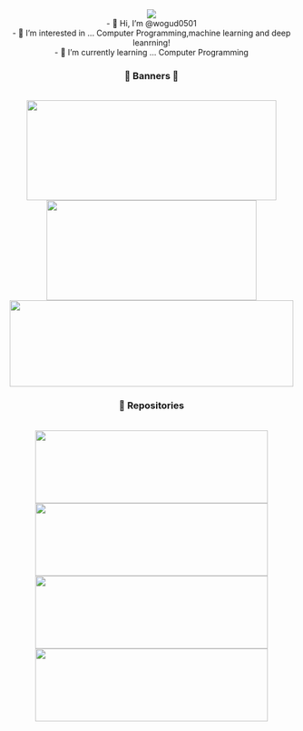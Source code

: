 <div width=100% align=center>
<img src="https://capsule-render.vercel.app/api?type=soft&color=FFF0F5&height=150&section=header&text=wogud0501&fontSize=70&animation=twinkling"/><br/>
- 👋 Hi, I’m @wogud0501<br/>
- 👀 I’m interested in ... Computer Programming,machine learning and deep leanrning!<br/>
- 🌱 I’m currently learning ... Computer Programming<br/>
</div>

<h3 align=center>📃 Banners 📃</h2><br/>
<div width=100% align=center>
  <img width=440em height=176em src="https://github-readme-stats.vercel.app/api?username=wogud0501&count_private=true&show_icons=true&theme=cobalt" />
  <img width=370em height=176em src="https://github-readme-stats.vercel.app/api/top-langs/?username=wogud0501&theme=cobalt&layout=compact" />
  <img width=500em height=152em src="https://github-readme-stats.vercel.app/api/wakatime?username=pjh5338" />
</div>
  
<h3 align=center>📃 Repositories</h2><br/>
<div width=100% align=center>
  <a herf="https://github.com/wogud0501/site">
    <img width=410em height=128em src="https://github-readme-stats.vercel.app/api/pin/?username=wogud0501&repo=site&show_owner=true" />
  </a>
  <a herf="https://github.com/wogud0501/repos-master">
    <img width=410em height=128em src="https://github-readme-stats.vercel.app/api/pin/?username=wogud0501&repo=repos-master&show_owner=true" />
  </a>
  <a herf="https://github.com/wogud0501/C">
    <img width=410em height=128em src="https://github-readme-stats.vercel.app/api/pin/?username=wogud0501&repo=C&show_owner=true" />
  </a>
  <a herf="https://github.com/wogud0501/JAVA">
    <img width=410em height=128em src="https://github-readme-stats.vercel.app/api/pin/?username=wogud0501&repo=JAVA&show_owner=true" />
  </a>
</div>

<!-- 백준 solved ac 임베딩임, 필요하면 주석 제거후 쓰셈 ㅎㅅㅎ
<a href="https://solved.ac/qwreey75" tatget="_blank">
<img width=54.5% height=192px src="http://mazassumnida.wtf/api/v2/generate_badge?boj=qwreey75">
</a>
-->
<!-- 디스코드 프로필 임베드임 https://discord.gg/Yvr8V7RG 이서버 들어가야 작동함
<a href="https://discord.com/users/574874397450567712" target="_blank">
  <img width=43.5% height=192px src="https://lanyard.cnrad.dev/api/574874397450567712" />
</a>
-->
